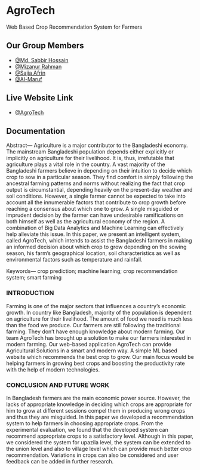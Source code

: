 
# AgroTech

Web Based Crop Recommendation System for Farmers

## Our Group Members

- [@Md. Sabbir Hossain](https://www.linkedin.com/in/hossain-sabbir/)
- [@Mizanur Rahman](https://www.linkedin.com/in/mizan-rahman-529931200/)
- [@Sajia Afrin](https://www.linkedin.com/in/sajia07/)
- [@Al-Maruf](https://www.linkedin.com/in/al-maruf2821/)

  
## Live Website Link

- [@AgroTech](https://crop-prediction-project.herokuapp.com/)

  
## Documentation

Abstract— Agriculture is a major contributor to the
Bangladeshi economy. The mainstream Bangladeshi
population depends either explicitly or implicitly on
agriculture for their livelihood. It is, thus, irrefutable
that agriculture plays a vital role in the country. A vast
majority of the Bangladeshi farmers believe in
depending on their intuition to decide which crop to sow
in a particular season. They find comfort in simply
following the ancestral farming patterns and norms
without realizing the fact that crop output is
circumstantial, depending heavily on the present-day
weather and soil conditions. However, a single farmer
cannot be expected to take into account all the
innumerable factors that contribute to crop growth
before reaching a consensus about which one to grow. A
single misguided or imprudent decision by the farmer
can have undesirable ramifications on both himself as
well as the agricultural economy of the region. A
combination of Big Data Analytics and Machine
Learning can effectively help alleviate this issue. In this
paper, we present an intelligent system, called
AgroTech, which intends to assist the Bangladeshi
farmers in making an informed decision about which
crop to grow depending on the sowing season, his farm’s
geographical location, soil characteristics as well as
environmental factors such as temperature and rainfall.

Keywords— crop prediction; machine learning; crop
recommendation system; smart farming

### INTRODUCTION

Farming is one of the major sectors that influences a
country’s economic growth.
In country like Bangladesh, majority of the population is
dependent on agriculture for their livelihood. The amount
of food we need is much less than the food we produce. Our
farmers are still following the traditional farming. They
don’t have enough knowledge about modern farming. Our
team AgroTech has brought up a solution to make our
farmers interested in modern farming. Our web-based
application AgroTech can provide Agricultural Solutions
in a smart and modern way. A simple ML based website
which recommends the best crop to grow. Our main focus
would be helping farmers in growing best crops and
boosting the productivity rate with the help of modern
technologies.


### CONCLUSION AND FUTURE WORK

In Bangladesh farmers are the main economic power source.
However, the lacks of appropriate knowledge in deciding which
crops are appropriate for him to grow at different sessions
compel them in producing wrong crops and thus they are
misguided. In this paper we developed a recommendation
system to help farmers in choosing appropriate crops. From the
experimental evaluation, we found that the developed system
can recommend appropriate crops to a satisfactory level.
Although in this paper, we considered the system for upazila
level, the system can be extended to the union level and also to
village level which can provide much better crop
recommendation. Variations in crops can also be considered and
user feedback can be added in further research.
